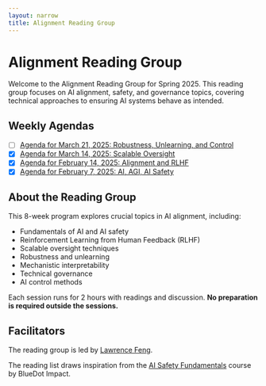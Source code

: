 ```yaml
---
layout: narrow
title: Alignment Reading Group
---
```

# Alignment Reading Group

Welcome to the Alignment Reading Group for Spring 2025. This reading group focuses on AI alignment, safety, and governance topics, covering technical approaches to ensuring AI systems behave as intended.

## Weekly Agendas

- [ ]  [Agenda for March 21, 2025: Robustness, Unlearning, and Control](mar21)
- [x]  [Agenda for March 14, 2025: Scalable Oversight](mar14)
- [x]  [Agenda for February 14, 2025: Alignment and RLHF](feb14)
- [x]  [Agenda for February 7, 2025: AI, AGI, AI Safety](feb7)

## About the Reading Group

This 8-week program explores crucial topics in AI alignment, including:
* Fundamentals of AI and AI safety
* Reinforcement Learning from Human Feedback (RLHF)
* Scalable oversight techniques
* Robustness and unlearning
* Mechanistic interpretability
* Technical governance
* AI control methods

Each session runs for 2 hours with readings and discussion. **No preparation is required outside the sessions.**

## Facilitators

The reading group is led by [Lawrence Feng](https://lawrencefeng17.github.io/aboutme/).

The reading list draws inspiration from the [AI Safety Fundamentals](https://course.aisafetyfundamentals.com/alignment) course by BlueDot Impact.



